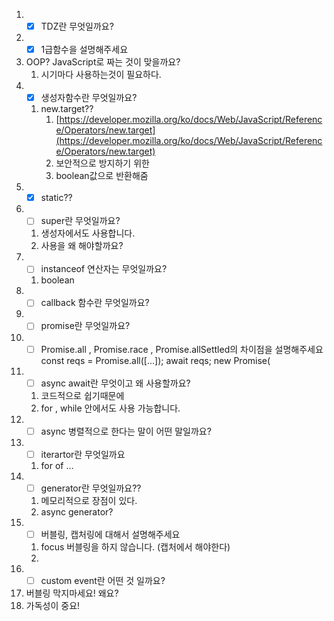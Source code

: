 1. - [x] TDZ란 무엇일까요?
2. - [x] 1급함수을 설명해주세요
3. OOP? JavaScript로 짜는 것이 맞을까요?
    1. 시기마다 사용하는것이 필요하다.
4. - [x] 생성자함수란 무엇일까요?
    1. new.target??
        1. [https://developer.mozilla.org/ko/docs/Web/JavaScript/Reference/Operators/new.target](https://developer.mozilla.org/ko/docs/Web/JavaScript/Reference/Operators/new.target)
        2. 보안적으로 방지하기 위한
        3. boolean값으로 반환해줌
5. - [x] static??
6. - [ ] super란 무엇일까요?
    1. 생성자에서도 사용합니다.
    2. 사용을 왜 해야할까요?
7. - [ ] instanceof 연산자는 무엇일까요?
    1. boolean
8. - [ ] callback 함수란 무엇일까요?
9. - [ ] promise란 무엇일까요?
10. - [ ] Promise.all , Promise.race , Promise.allSettled의 차이점을 설명해주세요
    const reqs = Promise.all([...]);
    await reqs;
    new Promise(
    
11. - [ ] async await란 무엇이고 왜 사용할까요?
    1. 코드적으로 쉽기때문에
    2. for , while 안에서도 사용 가능합니다.
12. - [ ] async 병렬적으로 한다는 말이 어떤 말일까요?
13. - [ ] iterartor란 무엇일까요
    1. for of …
14. - [ ] generator란 무엇일까요??
    1. 메모리적으로 장점이 있다.
    2. async generator?
15. - [ ] 버블링, 캡처링에 대해서 설명해주세요
    1. focus 버블링을 하지 않습니다. (캡처에서 해야한다)
    2. 
16. - [ ] custom event란 어떤 것 일까요?
17. 버블링 막지마세요! 왜요?
18. 가독성이 중요!